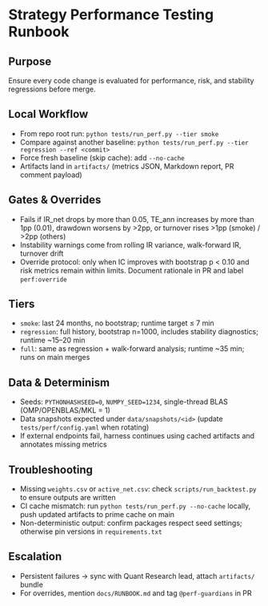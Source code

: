 # Strategy Performance Testing Runbook

## Purpose
Ensure every code change is evaluated for performance, risk, and stability regressions before merge.

## Local Workflow
- From repo root run: `python tests/run_perf.py --tier smoke`
- Compare against another baseline: `python tests/run_perf.py --tier regression --ref <commit>`
- Force fresh baseline (skip cache): add `--no-cache`
- Artifacts land in `artifacts/` (metrics JSON, Markdown report, PR comment payload)

## Gates & Overrides
- Fails if IR_net drops by more than 0.05, TE_ann increases by more than 1pp (0.01), drawdown worsens by >2pp, or turnover rises >1pp (smoke) / >2pp (others)
- Instability warnings come from rolling IR variance, walk-forward IR, turnover drift
- Override protocol: only when IC improves with bootstrap p < 0.10 and risk metrics remain within limits. Document rationale in PR and label `perf:override`

## Tiers
- `smoke`: last 24 months, no bootstrap; runtime target ≤ 7 min
- `regression`: full history, bootstrap n=1000, includes stability diagnostics; runtime ~15–20 min
- `full`: same as regression + walk-forward analysis; runtime ~35 min; runs on main merges

## Data & Determinism
- Seeds: `PYTHONHASHSEED=0`, `NUMPY_SEED=1234`, single-thread BLAS (OMP/OPENBLAS/MKL = 1)
- Data snapshots expected under `data/snapshots/<id>` (update `tests/perf/config.yaml` when rotating)
- If external endpoints fail, harness continues using cached artifacts and annotates missing metrics

## Troubleshooting
- Missing `weights.csv` or `active_net.csv`: check `scripts/run_backtest.py` to ensure outputs are written
- CI cache mismatch: run `python tests/run_perf.py --no-cache` locally, push updated artifacts to prime cache on main
- Non-deterministic output: confirm packages respect seed settings; otherwise pin versions in `requirements.txt`

## Escalation
- Persistent failures → sync with Quant Research lead, attach `artifacts/` bundle
- For overrides, mention `docs/RUNBOOK.md` and tag `@perf-guardians` in PR
